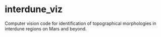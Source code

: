 # interdune_viz
Computer vision code for identification of topographical morphologies in interdune regions on Mars and beyond.
